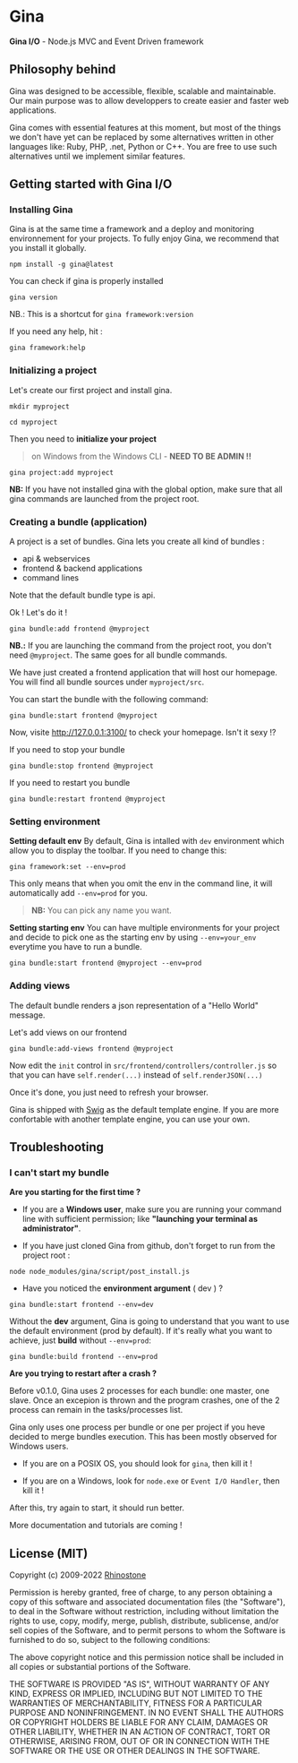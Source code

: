 # Gina

<strong>Gina I/O</strong> - Node.js MVC and Event Driven framework


## Philosophy behind

Gina was designed to be accessible, flexible, scalable and maintainable. Our main purpose was to allow developpers to create easier and faster web applications.

Gina comes with essential features at this moment, but most of the things we don't have yet can be replaced by some alternatives written in other languages like: Ruby, PHP, .net, Python or C++. You are free to use such alternatives until we implement similar features.

## Getting started with Gina I/O

### Installing Gina
Gina is at the same time a framework and a deploy and monitoring environnement for  your projects. To fully enjoy Gina, we recommend that you install it globally.

```  tty
npm install -g gina@latest
```

You can check if gina is properly installed
```  tty
gina version
```
NB.: This is a shortcut for `gina framework:version`

If you need any help, hit :

```  tty
gina framework:help
```

### Initializing a project
Let's create our first project and install gina.

``` tty
mkdir myproject
```

``` tty
cd myproject
```

Then you need to __initialize your project__

> on Windows from the Windows CLI - __NEED TO BE ADMIN !!__

```  tty
gina project:add myproject
```


__NB:__ If you have not installed gina with the global option, make sure that all gina commands are launched from the project root.

### Creating a bundle (application)

A project is a set of bundles. Gina lets you create all kind of bundles :
* api & webservices
* frontend & backend applications
* command lines

Note that the default bundle type is api.

Ok ! Let's do it !

``` tty
gina bundle:add frontend @myproject
```
__NB.:__ If you are launching the command from the project root, you don't need `@myproject`. The same goes for all bundle commands.

We have just created a frontend application that will host our homepage.
You will find all bundle sources under `myproject/src`.

You can start the bundle with the following command:

```tty
gina bundle:start frontend @myproject
```


Now, visite http://127.0.0.1:3100/  to check your homepage.
Isn't it sexy !?

If you need to stop your bundle
```tty
gina bundle:stop frontend @myproject
```

If you need to restart you bundle
```tty
gina bundle:restart frontend @myproject
```

### Setting environment
__Setting default env__
By default, Gina is intalled with `dev` environment which allow you to display the toolbar.
If you need to change this:
```tty
gina framework:set --env=prod
```
This only means that when you omit the env in the command line, it will automatically add `--env=prod` for you.

> __NB:__ You can pick any name you want.

__Setting starting env__
You can have multiple environments for your project and decide to pick one as the starting env by using `--env=your_env` everytime you have to run a bundle.

```tty
gina bundle:start frontend @myproject --env=prod
```


### Adding views

The default bundle renders a json representation of a "Hello World" message.

Let's add views on our frontend

```tty
gina bundle:add-views frontend @myproject
```
Now edit the `init` control in `src/frontend/controllers/controller.js` so that you can have `self.render(...)` instead of `self.renderJSON(...)`

Once it's done, you just need to refresh your browser.

Gina is shipped with [Swig](https://node-swig.github.io/swig-templates/) as the default template engine. If you are more confortable with another template engine, you can use your own.


## Troubleshooting

### I can't start my bundle

__Are you starting for the first time ?__

- If you are a __Windows user__, make sure you are running your command line with sufficient permission; like __"launching your terminal as administrator"__.


- If you have just cloned Gina from github, don't forget to run from the project root :
```tty
node node_modules/gina/script/post_install.js
```

- Have you noticed the __environment argument__ ( dev ) ?
``` tty
gina bundle:start frontend --env=dev
```
Without the __dev__ argument, Gina is going to understand that you want to use the default environment (prod by default). If it's really what you want to achieve, just __build__ without `--env=prod`:
```tty
gina bundle:build frontend --env=prod
```


__Are you trying to restart after a crash ?__

Before v0.1.0, Gina uses 2 processes for each bundle: one master, one slave.
Once an excepion is thrown and the program crashes, one of the 2 process can remain in the tasks/processes list.

Gina only uses one process per bundle or one per project if you heve decided to merge bundles execution.
This has been mostly observed for Windows users.

- If you are on a POSIX OS, you should look for `gina`, then kill it !

- If you are on a Windows, look for `node.exe` or  `Event I/O Handler`, then kill it !

After this, try again to start, it should run better.




More documentation and tutorials are coming !


## License (MIT)

Copyright (c) 2009-2022 [Rhinostone](http://www.rhinostone.com/)

Permission is hereby granted, free of charge, to any person obtaining a copy
of this software and associated documentation files (the "Software"), to deal
in the Software without restriction, including without limitation the rights
to use, copy, modify, merge, publish, distribute, sublicense, and/or sell
copies of the Software, and to permit persons to whom the Software is furnished
to do so, subject to the following conditions:

The above copyright notice and this permission notice shall be included in all
copies or substantial portions of the Software.

THE SOFTWARE IS PROVIDED "AS IS", WITHOUT WARRANTY OF ANY KIND, EXPRESS OR
IMPLIED, INCLUDING BUT NOT LIMITED TO THE WARRANTIES OF MERCHANTABILITY,
FITNESS FOR A PARTICULAR PURPOSE AND NONINFRINGEMENT. IN NO EVENT SHALL THE
AUTHORS OR COPYRIGHT HOLDERS BE LIABLE FOR ANY CLAIM, DAMAGES OR OTHER
LIABILITY, WHETHER IN AN ACTION OF CONTRACT, TORT OR OTHERWISE, ARISING FROM,
OUT OF OR IN CONNECTION WITH THE SOFTWARE OR THE USE OR OTHER DEALINGS IN
THE SOFTWARE.
